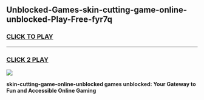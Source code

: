 
## Unblocked-Games-skin-cutting-game-online-unblocked-Play-Free-fyr7q
<h3>
<a href="https://premium76.site?title=skin-cutting-game-online-unblocked&ref=22A">CLICK TO PLAY</a></h3>
<hr>

<h3>
<a href="https://premium76.site?title=skin-cutting-game-online-unblocked&ref=22A">CLICK 2 PLAY</a>
  
</h3>

<a href="https://premium76.site?title=skin-cutting-game-online-unblocked&ref=22A"><img src="https://clearcache.store/games.png"></a>


**skin-cutting-game-online-unblocked games unblocked: Your Gateway to Fun and Accessible Online Gaming**
